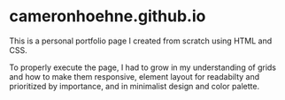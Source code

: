 # cameronhoehne.github.io

This is a personal portfolio page I created from scratch using HTML and CSS.

To properly execute the page, I had to grow in my understanding of grids and how to make them responsive, element layout for readabilty and prioritized by importance, and in minimalist design and color palette.

